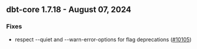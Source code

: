 ## dbt-core 1.7.18 - August 07, 2024

### Fixes

- respect --quiet and --warn-error-options for flag deprecations ([#10105](https://github.com/dbt-labs/dbt-core/issues/10105))
